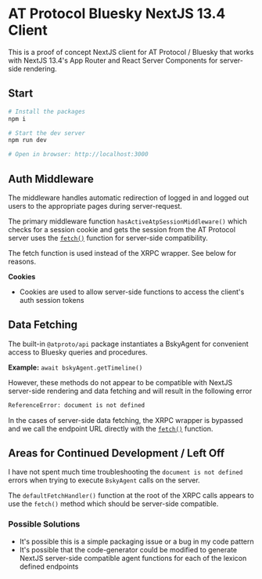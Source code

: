 # AT Protocol Bluesky NextJS 13.4 Client

This is a proof of concept NextJS client for AT Protocol / Bluesky that works with NextJS 13.4's App Router and React Server Components for server-side rendering.

## Start

```bash
# Install the packages
npm i

# Start the dev server
npm run dev

# Open in browser: http://localhost:3000
```

## Auth Middleware

The middleware handles automatic redirection of logged in and logged out users to the appropriate pages during server-request.

The primary middleware function `hasActiveAtpSessionMiddleware()` which checks for a session cookie and gets the session from the AT Protocol server uses the [`fetch()`](https://nextjs.org/docs/app/building-your-application/data-fetching/fetching) function for server-side compatibility.

The fetch function is used instead of the XRPC wrapper. See below for reasons.

**Cookies**

- Cookies are used to allow server-side functions to access the client's auth session tokens

## Data Fetching

The built-in `@atproto/api` package instantiates a BskyAgent for convenient access to Bluesky queries and procedures.

**Example:** `await bskyAgent.getTimeline()`

However, these methods do not appear to be compatible with NextJS server-side rendering and data fetching and will result in the following error

```bash
ReferenceError: document is not defined
```

In the cases of server-side data fetching, the XRPC wrapper is bypassed and we call the endpoint URL directly with the [`fetch()`](https://nextjs.org/docs/app/building-your-application/data-fetching/fetching) function.

## Areas for Continued Development / Left Off

I have not spent much time troubleshooting the `document is not defined` errors when trying to execute `BskyAgent` calls on the server.

The `defaultFetchHandler()` function at the root of the XRPC calls appears to use the `fetch()` method which should be server-side compatible.

### Possible Solutions

- It's possible this is a simple packaging issue or a bug in my code pattern
- It's possible that the code-generator could be modified to generate NextJS server-side compatible agent functions for each of the lexicon defined endpoints
